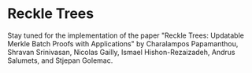 # Reckle Trees

Stay tuned for the implementation of the paper "Reckle Trees: Updatable Merkle Batch Proofs with Applications" by Charalampos Papamanthou, Shravan Srinivasan, Nicolas Gailly, Ismael Hishon-Rezaizadeh, Andrus Salumets, and Stjepan Golemac.
